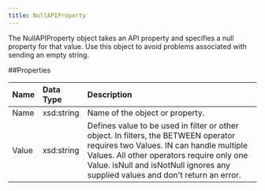 ```yaml
---
title: NullAPIProperty
---
```

The NullAPIProperty object takes an API property and specifies a null property for that value. Use this object to avoid problems associated with sending an empty string.

##Properties
<table class="table table-hover"> <thead align="left"><tr><th>Name</th><th>Data Type</th><th>Description</th></tr></thead> <tbody><tr><td>Name</td><td>xsd:string</td><td>Name of the object or property.</td></tr><tr><td>Value</td><td>xsd:string</td><td>Defines value to be used in filter or other object. In filters, the BETWEEN operator requires two Values. IN can handle multiple Values. All other operators require only one Value. isNull and isNotNull ignores any supplied values and don't return an error.</td></tr></tbody></table>
